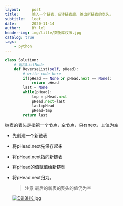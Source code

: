 ```yaml
---
layout:     post
title:      输入一个链表，反转链表后，输出新链表的表头。
subtitle:   leet
date:       2020-11-14
author:     BY lxl
header-img: img/title/数据库权限.jpg
catalog: true
tags:
    - python
---
```


```python
class Solution:
    # 返回ListNode
    def ReverseList(self, pHead):
        # write code here
        if(pHead == None or pHead.next == None):
            return pHead
        last = None
        while(pHead):
            tmp = pHead.next
            pHead.next=last
            last=pHead
            pHead=tmp
        return last
```

链表的表头是指第一个节点，空节点，只有next，其值为空

- 先创建一个新链表

- 将pHead.next先保存起来

- 将pHead.next指向新链表

- 将pHead的值赋值给新链表

- 将pHead.next归为。

  >注意 最后的新表的表头的值仍为空

  [![D9l8HK.jpg](https://s3.ax1x.com/2020/11/13/D9l8HK.jpg)](https://imgchr.com/i/D9l8HK)